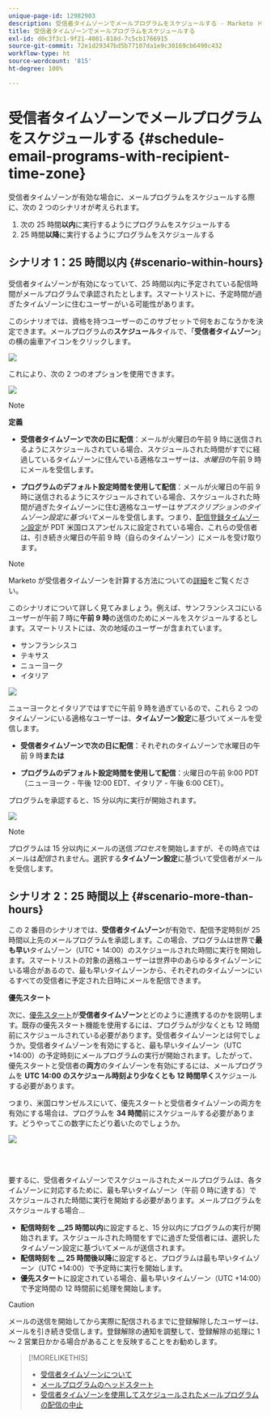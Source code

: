 ```yaml
---
unique-page-id: 12982903
description: 受信者タイムゾーンでメールプログラムをスケジュールする - Marketo ドキュメント - 製品ドキュメント
title: 受信者タイムゾーンでメールプログラムをスケジュールする
exl-id: d0c3f3c1-9f21-4081-818d-7c5cb1766915
source-git-commit: 72e1d29347bd5b77107da1e9c30169cb6490c432
workflow-type: ht
source-wordcount: '815'
ht-degree: 100%

---
```


# 受信者タイムゾーンでメールプログラムをスケジュールする {#schedule-email-programs-with-recipient-time-zone}

受信者タイムゾーンが有効な場合に、メールプログラムをスケジュールする際に、次の 2 つのシナリオが考えられます。

1. 次の 25 時間&#x200B;**以内**&#x200B;に実行するようにプログラムをスケジュールする
1. 25 時間&#x200B;**以降**&#x200B;に実行するようにプログラムをスケジュールする

## シナリオ 1：25 時間以内 {#scenario-within-hours}

受信者タイムゾーンが有効になっていて、25 時間以内に予定されている配信時間がメールプログラムで承認されたとします。スマートリストに、予定時間が過ぎたタイムゾーンに住むユーザーがいる可能性があります。

このシナリオでは、資格を持つユーザーのこのサブセットで何をおこなうかを決定できます。メールプログラムの&#x200B;**スケジュール**&#x200B;タイルで、「**受信者タイムゾーン**」の横の歯車アイコンをクリックします。

![](assets/image2017-12-5-10-3a46-3a42.png)

これにより、次の 2 つのオプションを使用できます。

![](assets/image2017-12-5-10-3a31-3a28.png)

>[!NOTE]
>
>**定義**
>
>* **受信者タイムゾーンで次の日に配信**：メールが火曜日の午前 9 時に送信されるようにスケジュールされている場合、スケジュールされた時間がすでに経過しているタイムゾーンに住んでいる適格なユーザーは、*水曜日*&#x200B;の午前 9 時にメールを受信します。
>
>* **プログラムのデフォルト設定時間を使用して配信**：メールが火曜日の午前 9 時に送信されるようにスケジュールされている場合、スケジュールされた時間が過ぎたタイムゾーンに住む適格なユーザーは&#x200B;_サブスクリプションのタイムゾーン設定に基づいて_&#x200B;メールを受信します。つまり、[配信登録タイムゾーン設定](/help/marketo/product-docs/administration/settings/select-your-language-locale-and-time-zone.md)が PDT 米国ロスアンゼルスに設定されている場合、これらの受信者は、引き続き火曜日の午前 9 時（自らのタイムゾーン）にメールを受け取ります。


>[!NOTE]
>
>Marketo が受信者タイムゾーンを計算する方法についての[詳細](/help/marketo/product-docs/email-marketing/email-programs/email-program-actions/scheduling-with-recipient-time-zone/understanding-recipient-time-zone.md#calculating-time-zone)をご覧ください。

このシナリオについて詳しく見てみましょう。例えば、サンフランシスコにいるユーザーが午前 7 時に&#x200B;**午前 9 時**&#x200B;の送信のためにメールをスケジュールするとします。スマートリストには、次の地域のユーザーが含まれています。

* サンフランシスコ
* テキサス
* ニューヨーク
* イタリア

![](assets/image2017-12-6-10-3a52-3a41.png)

ニューヨークとイタリアではすでに午前 9 時を過ぎているので、これら 2 つのタイムゾーンにいる適格なユーザーは、**タイムゾーン設定**&#x200B;に基づいてメールを受信します。

* **受信者タイムゾーンで次の日に配信**：それぞれのタイムゾーンで水曜日の午前 9 時&#x200B;**または**

* **プログラムのデフォルト設定時間を使用して配信**：火曜日の午前 9:00 PDT（ニューヨーク - 午後 12:00 EDT、イタリア - 午後 6:00 CET）。

プログラムを承認すると、15 分以内に実行が開始されます。

![](assets/screen-shot-2017-12-09-at-3.34.14-pm.png)

>[!NOTE]
>
>プログラムは 15 分以内にメールの送信&#x200B;_プロセス_&#x200B;を開始しますが、その時点ではメールは&#x200B;_配信_&#x200B;されません。選択する&#x200B;**タイムゾーン設定**&#x200B;に基づいて受信者がメールを受信します。

## シナリオ 2：25 時間以上 {#scenario-more-than-hours}

この 2 番目のシナリオでは、**受信者タイムゾーン**&#x200B;が有効で、配信予定時刻が 25 時間以上先のメールプログラムを承認します。この場合、プログラムは世界で&#x200B;**最も早い**&#x200B;タイムゾーン（UTC + 14:00）のスケジュールされた時間に実行を開始します。スマートリストの対象の適格ユーザーは世界中のあらゆるタイムゾーンにいる場合があるので、最も早いタイムゾーンから、それぞれのタイムゾーンにいるすべての受信者に予定された日時にメールを配信できます。

**優先スタート**

次に、[優先スタート](/help/marketo/product-docs/email-marketing/email-programs/email-program-actions/head-start-for-email-programs.md)が&#x200B;**受信者タイムゾーン**&#x200B;とどのように連携するのかを説明します。既存の優先スタート機能を使用するには、プログラムが少なくとも 12 時間前にスケジュールされている必要があります。受信者タイムゾーンとは何でしょうか。受信者タイムゾーンを有効にすると、最も早いタイムゾーン（UTC +14:00）の予定時刻にメールプログラムの実行が開始されます。したがって、優先スタートと受信者の&#x200B;**両方**&#x200B;のタイムゾーンを有効にするには、メールプログラムを **UTC 14:00 のスケジュール時刻より少なくとも 12 時間早く**&#x200B;スケジュールする必要があります。

つまり、米国ロサンゼルスにいて、優先スタートと受信者タイムゾーンの両方を有効にする場合は、プログラムを **34 時間**&#x200B;前にスケジュールする必要があります。どうやってこの数字にたどり着いたのでしょうか。

![](assets/image2017-12-5-13-3a11-3a38.png)

<br> 

要するに、受信者タイムゾーンでスケジュールされたメールプログラムは、各タイムゾーンに対応するために、最も早いタイムゾーン（午前 0 時に達する）でスケジュールされた時間に実行を開始する必要があります。メールプログラムをスケジュールする場合…

* **配信時刻を __25 時間以内**&#x200B;に設定すると、15 分以内にプログラムの実行が開始されます。スケジュールされた時間をすでに過ぎた受信者には、選択したタイムゾーン設定に基づいてメールが送信されます。
* **配信時刻を __ 25 時間後以降**&#x200B;に設定すると、プログラムは最も早いタイムゾーン（UTC +14:00）で予定時に実行を開始します。
* **優先スタート**&#x200B;に設定されている場合、最も早いタイムゾーン（UTC +14:00）で予定時間の 12 時間前に処理を開始します。

>[!CAUTION]
>
>メールの送信を開始してから実際に配信されるまでに登録解除したユーザーは、メールを引き続き受信します。登録解除の通知を調整して、登録解除の処理に 1 ～ 2 営業日かかる場合があることを反映することをお勧めします。

>[!MORELIKETHIS]
>
>* [受信者タイムゾーンについて](/help/marketo/product-docs/email-marketing/email-programs/email-program-actions/scheduling-with-recipient-time-zone/understanding-recipient-time-zone.md)
>* [メールプログラムのヘッドスタート](/help/marketo/product-docs/email-marketing/email-programs/email-program-actions/head-start-for-email-programs.md)
>* [受信者タイムゾーンを使用してスケジュールされたメールプログラムの配信の中止](/help/marketo/product-docs/email-marketing/email-programs/email-program-actions/scheduling-with-recipient-time-zone/abort-delivery-of-email-programs-scheduled-with-recipient-time-zone.md)

